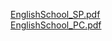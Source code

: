 [EnglishSchool_SP.pdf](https://github.com/user-attachments/files/18161075/EnglishSchool_SP.pdf)<br>
[EnglishSchool_PC.pdf](https://github.com/user-attachments/files/18161071/EnglishSchool_PC.pdf)
